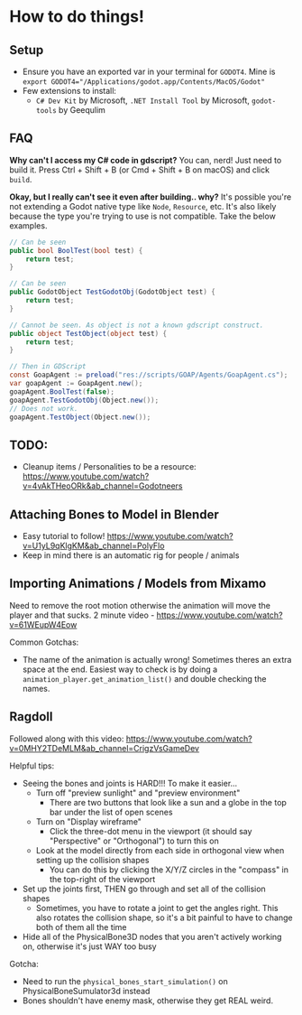 # How to do things!

## Setup
- Ensure you have an exported var in your terminal for `GODOT4`. Mine is `export GODOT4="/Applications/godot.app/Contents/MacOS/Godot"`
- Few extensions to install:
	- `C# Dev Kit` by Microsoft, `.NET Install Tool` by Microsoft, `godot-tools` by Geequlim

## FAQ
**Why can't I access my C# code in gdscript?**
You can, nerd! Just need to build it. Press Ctrl + Shift + B (or Cmd + Shift + B on macOS) and click `build`.

**Okay, but I really can't see it even after building.. why?**
It's possible you're not extending a Godot native type like `Node`, `Resource`, etc.
It's also likely because the type you're trying to use is not compatible. Take the below examples.
```c#
// Can be seen
public bool BoolTest(bool test) {
    return test;
}

// Can be seen
public GodotObject TestGodotObj(GodotObject test) {
    return test;
}

// Cannot be seen. As object is not a known gdscript construct.
public object TestObject(object test) {
    return test;
}

// Then in GDScript
const GoapAgent := preload("res://scripts/GOAP/Agents/GoapAgent.cs");
var goapAgent := GoapAgent.new();
goapAgent.BoolTest(false);
goapAgent.TestGodotObj(Object.new());
// Does not work.
goapAgent.TestObject(Object.new());
```


## TODO:
- Cleanup items / Personalities to be a resource: https://www.youtube.com/watch?v=4vAkTHeoORk&ab_channel=Godotneers

## Attaching Bones to Model in Blender

- Easy tutorial to follow! https://www.youtube.com/watch?v=U1yL9qKlgKM&ab_channel=PolyFlo
- Keep in mind there is an automatic rig for people / animals

## Importing Animations / Models from Mixamo
Need to remove the root motion otherwise the animation will move the player and that sucks.
2 minute video - https://www.youtube.com/watch?v=61WEupW4Eow

Common Gotchas:
- The name of the animation is actually wrong! Sometimes theres an extra space at the end.
Easiest way to check is by doing a `animation_player.get_animation_list()` and double checking
the names.

## Ragdoll
Followed along with this video: https://www.youtube.com/watch?v=0MHY2TDeMLM&ab_channel=CrigzVsGameDev

Helpful tips:
- Seeing the bones and joints is HARD!!! To make it easier...
	- Turn off "preview sunlight" and "preview environment"
		- There are two buttons that look like a sun and a globe in the top bar under the list of open scenes
	- Turn on "Display wireframe"
		- Click the three-dot menu in the viewport (it should say "Perspective" or "Orthogonal") to turn this on
	- Look at the model directly from each side in orthogonal view when setting up the collision shapes
		- You can do this by clicking the X/Y/Z circles in the "compass" in the top-right of the viewport
- Set up the joints first, THEN go through and set all of the collision shapes
	- Sometimes, you have to rotate a joint to get the angles right. This also rotates the collision shape, so it's a bit painful to have to change both of them all the time
- Hide all of the PhysicalBone3D nodes that you aren't actively working on, otherwise it's just WAY too busy

Gotcha:
- Need to run the `physical_bones_start_simulation()` on PhysicalBoneSumulator3d instead
- Bones shouldn't have enemy mask, otherwise they get REAL weird.
